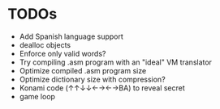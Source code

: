 # TODOs
- Add Spanish language support
- dealloc objects
- Enforce only valid words?
- Try compiling .asm program with an "ideal" VM translator
- Optimize compiled .asm program size
- Optimize dictionary size with compression?
- Konami code (↑↑↓↓←→←→BA) to reveal secret
- game loop
